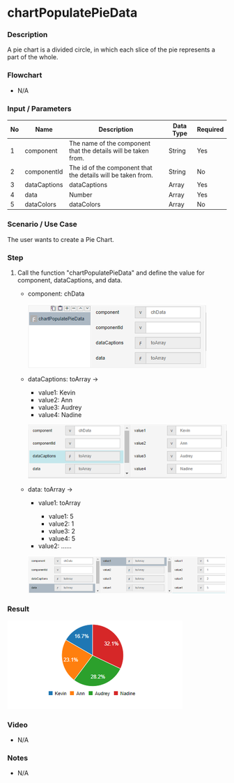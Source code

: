 ﻿# chartPopulatePieData

### Description

A pie chart is a divided circle, in which each slice of the pie represents a part of the whole.

### Flowchart

- N/A 

### Input / Parameters

| No | Name | Description | Data Type | Required |
| ------ | ------ | ------ |------ | ------ |
| 1 | component | The name of the component that the details will be taken from. | String | Yes |
| 2 | componentId | The id of the component that the details will be taken from. | String | No |
| 3 | dataCaptions | dataCaptions | Array | Yes |
| 4 | data | Number | Array | Yes |
| 5 | dataColors | dataColors | Array | No |

### Scenario / Use Case

The user wants to create a Pie Chart.

### Step

1. Call the function "chartPopulatePieData" and define the value            for component, dataCaptions, and data.
   <br>
   <ul>
   <li>component: chData</li>
  
   ![](../../../../document/function/Chart/chartPopulatePieData/chartPopulatePieData-step-1.png?raw=true)
   
   <li>dataCaptions: toArray -></li> 
                            <ul>
                            <li>value1: Kevin </li>
                            <li>value2: Ann  </li>
                            <li>value3: Audrey  </li>
                            <li>value4: Nadine </li> 
                            </ul>
   
   ![](../../../../document/function/Chart/chartPopulatePieData/chartPopulatePieData-step-2.png?raw=true)
   
   </li><li>data: toArray -></li> 
                          <ul>
                          <li>value1: toArray </li>
                          <ul>
                          <li>value1: 5 </li>
                          <li>value2: 1 </li>
                          <li>value3: 2 </li>
                          <li>value4: 5 </li>
                          </ul>
                          <li>value2: ...... </li>
                          </ul>
  
   ![](../../../../document/function/Chart/chartPopulatePieData/chartPopulatePieData-step-3.png?raw=true)
    
### Result

 ![](../../../../document/function/Chart/chartPopulatePieData/chartPopulatePieData-result-1.png?raw=true)
 
### Video

- N/A

<!--[![Video](http://i.imgur.com/Ot5DWAW.png)](https://youtu.be/StTqXEQ2l-Y?t=35s)-->

### Notes

- N/A